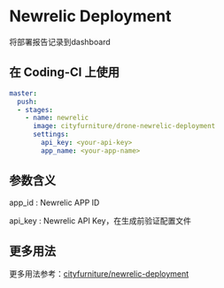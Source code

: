 # Newrelic Deployment

将部署报告记录到dashboard

## 在 Coding-CI 上使用

```yml
master:
  push:
  - stages:
    - name: newrelic
      image: cityfurniture/drone-newrelic-deployment
      settings:
        api_key: <your-api-key>
        app_name: <your-app-name>
```

## 参数含义

app_id
: Newrelic APP ID

api_key
: Newrelic API Key，在生成前验证配置文件

## 更多用法

更多用法参考：[cityfurniture/newrelic-deployment](https://github.com/cityfurniture/newrelic-deployment)
